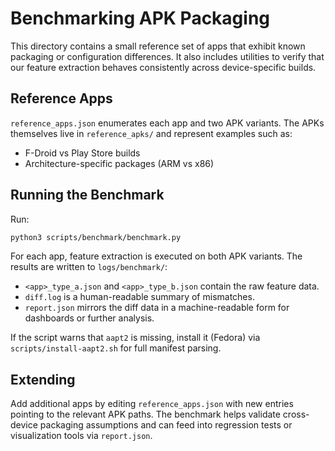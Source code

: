 # Benchmarking APK Packaging

This directory contains a small reference set of apps that exhibit known packaging or configuration differences.
It also includes utilities to verify that our feature extraction behaves consistently across device-specific builds.

## Reference Apps
`reference_apps.json` enumerates each app and two APK variants.
The APKs themselves live in `reference_apks/` and represent examples such as:
- F-Droid vs Play Store builds
- Architecture-specific packages (ARM vs x86)

## Running the Benchmark
Run:

```bash
python3 scripts/benchmark/benchmark.py
```

For each app, feature extraction is executed on both APK variants. The results are written to `logs/benchmark/`:
- `<app>_type_a.json` and `<app>_type_b.json` contain the raw feature data.
- `diff.log` is a human-readable summary of mismatches.
- `report.json` mirrors the diff data in a machine-readable form for dashboards or further analysis.

If the script warns that `aapt2` is missing, install it (Fedora) via `scripts/install-aapt2.sh` for full manifest parsing.

## Extending
Add additional apps by editing `reference_apps.json` with new entries pointing to the relevant APK paths.
The benchmark helps validate cross-device packaging assumptions and can feed into regression tests or visualization tools via `report.json`.
